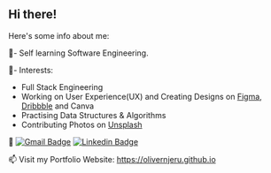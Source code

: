 <!-- Welcome and Intro Section --> 
## Hi there! <!--<img src="https://raw.githubusercontent.com/MartinHeinz/MartinHeinz/master/wave.gif" width="30px">-->
Here's some info about me:

<!-- Info about me -->
🌱- Self learning Software Engineering.

<!-- 🔭 Current projects:
<ul>
  <li><a href="https://olivernjeru.github.io">Portfolio Website</a></li>
  <li>E-Commerce Merch Website</li>
</ul> -->

🔭- Interests:
<ul>
  <li>Full Stack Engineering</li>
  <li>Working on User Experience(UX) and Creating Designs on <a href="https://figma.com/@olivernjeru" target="_blank">Figma</a>, <a href="https://dribbble.com/olivernjeru" target="_blank">Dribbble</a> and Canva</li>
  <li>Practising Data Structures & Algorithms
  <li>Contributing Photos on <a href="https://unsplash.com/@olivernjeru" target="_blank">Unsplash</a></li>
 </ul>
 
 <!-- # 🔧 Techology and Tools
||Skills|
|-|-|
| Programming Languages|<img src="https://img.shields.io/badge/python%20-%2314354C.svg?&style=for-the-badge&logo=python&logoColor=white"/> <img src="https://img.shields.io/badge/javascript%20-%23323330.svg?&style=for-the-badge&logo=javascript&logoColor=%23F7DF1E"/> <img src="https://img.shields.io/badge/Java%20-%23F37626.svg?&style=for-the-badge&logo=java&logoColor=white"/>|
| Framework|<img src="https://img.shields.io/badge/vue.js%20-%2320232a.svg?&style=for-the-badge&logo=vue.js&logoColor=%2361DAFB"/> <img src="https://img.shields.io/badge/Node.js%20-%339933.svg?&style=for-the-badge&logo=gnu-bash&logoColor=white"/>|
| Database|<img src ="https://img.shields.io/badge/django-%2307405e.svg?&style=for-the-badge&logo=django&logoColor=white"/>
| DevOps|<img src="https://img.shields.io/badge/Git-F05032?style=for-the-badge&logo=git&logoColor=white"/>|
| IDE|<img src="https://img.shields.io/badge/Visual_Studio_Code-0078D4?style=for-the-badge&logo=visual%20studio%20code&logoColor=white"/>|
<!-- | Design|<img src="https://img.shields.io/badge/figma%20-%23F24E1E.svg?&style=for-the-badge&logo=figma&logoColor=white"/> <img src="https://img.shields.io/badge/adobe%20illustrator%20-%23FF9A00.svg?&style=for-the-badge&logo=adobe%20illustrator&logoColor=white"/> <img src="https://img.shields.io/badge/adobe%20photoshop%20-%2331A8FF.svg?&style=for-the-badge&logo=adobe%20photoshop&logoColor=white"/>| -->
 
 <!--   GitHub stats graph -->
<!--### 📈 GitHub Activity Graph:
![Asmit's GitHub activity graph](https://activity-graph.herokuapp.com/graph?username=olivernjiru&hide_border=true&theme=redical)

 # 📈 Github Stats
![Oliver's GitHub stats](https://github-readme-stats.vercel.app/api?username=olivernjiru&theme=radical&show_icons=true)

<img src="https://github-readme-streak-stats.herokuapp.com/?user=olivernjiru"></img>

<!-- Wakatime Stats -->
<!-- <a href="https://github.com/olivernjiru"> -->
  <!--<img align="center" src="https://github-readme-stats.vercel.app/api/wakatime?username=olivernjiru&theme=radical&v=2" />
<!-- </a><br/><br/> -->

<!--![Oliver's github stats](https://github-readme-stats.vercel.app/api/top-langs/?username=olivernjiru&theme=radical&layout=compact)-->

💬 [![Gmail Badge](https://img.shields.io/badge/-onjeru@usiu.ac.ke-d14836?style=flat-square&logo=Gmail&logoColor=white&link=mailto:onjeru@usiu.ac.ke)](mailto:olivernjiru@gmail.com)
   [![Linkedin Badge](https://img.shields.io/badge/-olivernjeru-blue?style=flat-square&logo=Linkedin&logoColor=white&link=https://www.linkedin.com/in/olivernjeru/)](https://www.linkedin.com/in/olivernjeru/)
   <!--[![twitter](https://img.shields.io/twitter/follow/olivernjeru?label=followers&logo=twitter&color=%23007ec6&style=plastic)](https://twitter.com/olivernjeru)   [![github](https://img.shields.io/github/followers/olivernjiru?logo=github&style=plastic)](https://github.com/olivernjiru?tab=followers)-->

📫 Visit my Portfolio Website: <a href="https://olivernjeru.github.io" target="_blank">https://olivernjeru.github.io</a>

<!-- [![wakatime](https://wakatime.com/badge/user/646be635-77c4-4954-8b75-1fb37118822a.svg)](https://wakatime.com/@646be635-77c4-4954-8b75-1fb37118822a)    <!--![Profile views](https://gpvc.arturio.dev/olivernjiru)   <img src="https://img.shields.io/github/forks/olivernjiru/github-profile-readme-generator?style=flat-square" alt="github-profile-readme-generator forks"/>    <img src="https://img.shields.io/github/stars/olivernjiru/github-profile-readme-generator?style=flat-square" alt="github-profile-readme-generator stars"/>    <img src="https://img.shields.io/github/issues/olivernjiru/github-profile-readme-generator?style=flat-square" alt="github-profile-readme-generator issues"/>    <img src="https://img.shields.io/github/issues-pr/olivernjiru/github-profile-readme-generator?style=flat-square" alt="github-profile-readme-generator pull-requests"/>-->

<!--![visitors](https://visitor-badge.glitch.me/badge?page_id=olivernjiru)-->  





<!--
**olivernjiru/olivernjiru** is a ✨ _special_ ✨ repository because its `README.md` (this file) appears on your GitHub profile.

Here are some ideas to get you started:

- 🔭 I’m currently working on building my Web Apps Development knowledge
- 🌱 I’m currently learning Machine Learning
- 👯 I’m looking to collaborate on ...
- 🤔 I’m looking for help with Web App Development
- 💬 Ask me about ...
- 📫 How to reach me: ...
- 😄 Pronouns: ...
- ⚡ Fun fact: ...
-->
